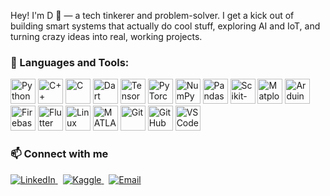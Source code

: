 Hey! I'm D 👋 — a tech tinkerer and problem-solver. I get a kick out of building smart systems that actually do cool stuff, exploring AI and IoT, and turning crazy ideas into real, working projects.

<h3 align="left">🧩 Languages and Tools:</h3>
<p align="left">
  <!-- Programming Languages -->
  <img src="https://cdn.jsdelivr.net/gh/devicons/devicon/icons/python/python-original.svg" alt="Python" width="40" height="40"/>
  <img src="https://cdn.jsdelivr.net/gh/devicons/devicon/icons/cplusplus/cplusplus-original.svg" alt="C++" width="40" height="40"/>
  <img src="https://cdn.jsdelivr.net/gh/devicons/devicon/icons/c/c-original.svg" alt="C" width="40" height="40"/>
  <img src="https://cdn.jsdelivr.net/gh/devicons/devicon/icons/dart/dart-original.svg" alt="Dart" width="40" height="40"/>

  <!-- AI / ML / Data Science -->
  <img src="https://cdn.jsdelivr.net/gh/devicons/devicon/icons/tensorflow/tensorflow-original.svg" alt="TensorFlow" width="40" height="40"/>
  <img src="https://cdn.jsdelivr.net/gh/devicons/devicon/icons/pytorch/pytorch-original.svg" alt="PyTorch" width="40" height="40"/>
  <img src="https://cdn.jsdelivr.net/gh/devicons/devicon/icons/numpy/numpy-original.svg" alt="NumPy" width="40" height="40"/>
  <img src="https://cdn.jsdelivr.net/gh/devicons/devicon/icons/pandas/pandas-original.svg" alt="Pandas" width="40" height="40"/>
  <img src="https://cdn.jsdelivr.net/gh/devicons/devicon/icons/scikitlearn/scikitlearn-original.svg" alt="Scikit-Learn" width="40" height="40"/>
  <img src="https://cdn.jsdelivr.net/gh/devicons/devicon/icons/matplotlib/matplotlib-original.svg" alt="Matplotlib" width="40" height="40"/>
  
  <!-- IoT / Embedded Systems -->
  <img src="https://cdn.jsdelivr.net/gh/devicons/devicon/icons/arduino/arduino-original.svg" alt="Arduino" width="40" height="40"/>
  <img src="https://cdn.jsdelivr.net/gh/devicons/devicon/icons/firebase/firebase-plain.svg" alt="Firebase" width="40" height="40"/>
  <img src="https://cdn.jsdelivr.net/gh/devicons/devicon/icons/flutter/flutter-original.svg" alt="Flutter" width="40" height="40"/>

  <!-- Tools / OS -->
  <img src="https://cdn.jsdelivr.net/gh/devicons/devicon/icons/linux/linux-original.svg" alt="Linux" width="40" height="40"/>
  <img src="https://cdn.jsdelivr.net/gh/devicons/devicon/icons/matlab/matlab-original.svg" alt="MATLAB" width="40" height="40"/>
  <img src="https://cdn.jsdelivr.net/gh/devicons/devicon/icons/git/git-original.svg" alt="Git" width="40" height="40"/>
  <img src="https://cdn.jsdelivr.net/gh/devicons/devicon/icons/github/github-original.svg" alt="GitHub" width="40" height="40"/>
  <img src="https://cdn.jsdelivr.net/gh/devicons/devicon/icons/vscode/vscode-original.svg" alt="VS Code" width="40" height="40"/>
</p>
<h3>📫 Connect with me</h3>
<p>
  <a href="https://www.linkedin.com/in/yourusername" target="_blank" rel="noopener">
    <img src="https://img.shields.io/badge/LinkedIn-blue?style=flat&logo=linkedin&logoColor=white" alt="LinkedIn"/>
  </a>
  &nbsp;
  <a href="https://www.kaggle.com/dhan0003" target="_blank" rel="noopener">
    <img src="https://img.shields.io/badge/Kaggle-black?style=flat&logo=kaggle&logoColor=white" alt="Kaggle"/>
  </a>
  &nbsp;
  <a href="mailto:dhanyashri2025@gmail.com" target="_blank" rel="noopener">
    <img src="https://img.shields.io/badge/Email-D14836?style=flat&logo=gmail&logoColor=white" alt="Email"/>
  </a>
</p>

